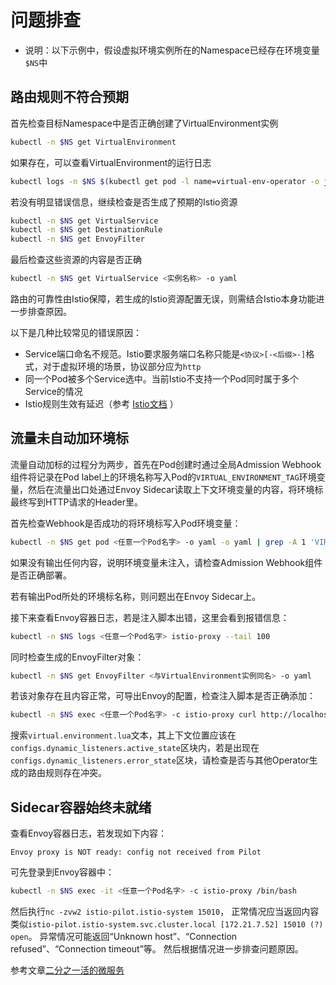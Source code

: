 # 问题排查

- 说明：以下示例中，假设虚拟环境实例所在的Namespace已经存在环境变量`$NS`中

## 路由规则不符合预期

首先检查目标Namespace中是否正确创建了VirtualEnvironment实例

```bash
kubectl -n $NS get VirtualEnvironment
```

如果存在，可以查看VirtualEnvironment的运行日志

```bash
kubectl logs -n $NS $(kubectl get pod -l name=virtual-env-operator -o jsonpath='{.items[0].metadata.name}' -n $NS) virtual-env-operator --tail 10 --follow
```

若没有明显错误信息，继续检查是否生成了预期的Istio资源

```bash
kubectl -n $NS get VirtualService
kubectl -n $NS get DestinationRule
kubectl -n $NS get EnvoyFilter
```

最后检查这些资源的内容是否正确

```bash
kubectl -n $NS get VirtualService <实例名称> -o yaml
```

路由的可靠性由Istio保障，若生成的Istio资源配置无误，则需结合Istio本身功能进一步排查原因。

以下是几种比较常见的错误原因：

- Service端口命名不规范。Istio要求服务端口名称只能是`<协议>[-<后缀>-]`格式，对于虚拟环境的场景，协议部分应为`http`
- 同一个Pod被多个Service选中。当前Istio不支持一个Pod同时属于多个Service的情况
- Istio规则生效有延迟（参考 [Istio文档](https://istio.io/latest/zh/docs/ops/common-problems/network-issues/#route-rules-don't-seem-to-affect-traffic-flow) ）

## 流量未自动加环境标

流量自动加标的过程分为两步，首先在Pod创建时通过全局Admission Webhook组件将记录在Pod label上的环境名称写入Pod的`VIRTUAL_ENVIRONMENT_TAG`环境变量，然后在流量出口处通过Envoy Sidecar读取上下文环境变量的内容，将环境标最终写到HTTP请求的Header里。

首先检查Webhook是否成功的将环境标写入Pod环境变量：

```bash
kubectl -n $NS get pod <任意一个Pod名字> -o yaml -o yaml | grep -A 1 'VIRTUAL_ENVIRONMENT_TAG'
```

如果没有输出任何内容，说明环境变量未注入，请检查Admission Webhook组件是否正确部署。

若有输出Pod所处的环境标名称，则问题出在Envoy Sidecar上。

接下来查看Envoy容器日志，若是注入脚本出错，这里会看到报错信息：

```bash
kubectl -n $NS logs <任意一个Pod名字> istio-proxy --tail 100
```

同时检查生成的EnvoyFilter对象：

```bash
kubectl -n $NS get EnvoyFilter <与VirtualEnvironment实例同名> -o yaml
```

若该对象存在且内容正常，可导出Envoy的配置，检查注入脚本是否正确添加：

```bash
kubectl -n $NS exec <任意一个Pod名字> -c istio-proxy curl http://localhost:15000/config_dump | less
```

搜索`virtual.environment.lua`文本，其上下文位置应该在`configs.dynamic_listeners.active_state`区块内，若是出现在`configs.dynamic_listeners.error_state`区块，请检查是否与其他Operator生成的路由规则存在冲突。

## Sidecar容器始终未就绪

查看Envoy容器日志，若发现如下内容：

```text
Envoy proxy is NOT ready: config not received from Pilot
```

可先登录到Envoy容器中：

```bash
kubectl -n $NS exec -it <任意一个Pod名字> -c istio-proxy /bin/bash
```

然后执行`nc -zvw2 istio-pilot.istio-system 15010`，
正常情况应当返回内容类似`istio-pilot.istio-system.svc.cluster.local [172.21.7.52] 15010 (?) open`。
异常情况可能返回“Unknown host”、“Connection refused”、“Connection timeout”等。
然后根据情况进一步排查问题原因。

参考文章[二分之一活的微服务](https://juejin.im/post/5ecdf080e51d457841190d22)
